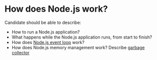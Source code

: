 # How does Node.js work?

Candidate should be able to describe:

* How to run a Node.js application?
* What happens while the Node.js application runs, from start to finish?
* How does [Node.js event loop](https://nodejs.org/en/docs/guides/event-loop-timers-and-nexttick/) work?
* How does Node.js memory management work? Describe [garbage collector](https://blog.risingstack.com/node-js-at-scale-node-js-garbage-collection/)
